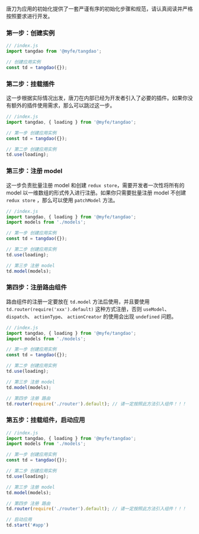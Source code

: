 唐刀为应用的初始化提供了一套严谨有序的初始化步骤和规范，请认真阅读并严格按照要求进行开发。

### 第一步：创建实例

```javascript
// /index.js
import tangdao from '@myfe/tangdao';

// 创建应用实例
const td = tangdao({});
```

### 第二步：挂载插件

这一步根据实际情况出发，唐刀在内部已经为开发者引入了必要的插件。如果你没有额外的插件使用需求，那么可以跳过这一步。

```javascript
// /index.js
import tangdao, { loading } from '@myfe/tangdao';

// 第一步 创建应用实例
const td = tangdao({});

// 第二步 创建应用实例
td.use(loading);
```

### 第三步：注册 model

这一步负责批量注册 model 和创建 ``redux store``，需要开发者一次性将所有的 model 以一维数组的形式传入进行注册。如果你只需要批量注册 model 不创建 ``redux store`` ，那么可以使用 ``patchModel`` 方法。

```javascript
// /index.js
import tangdao, { loading } from '@myfe/tangdao';
import models from './models';

// 第一步 创建应用实例
const td = tangdao({});

// 第二步 创建应用实例
td.use(loading);

// 第三步 注册 model
td.model(models);
```

### 第四步：注册路由组件

路由组件的注册一定要放在 ``td.model`` 方法后使用，并且要使用 ``td.router(require('xxx').default)`` 这种方式注册，否则  ``useModel``、 ``dispatch``、 `actionType`、 ``actionCreator`` 的使用会出现 ``undefined`` 问题。

```javascript
// /index.js
import tangdao, { loading } from '@myfe/tangdao';
import models from './models';

// 第一步 创建应用实例
const td = tangdao({});

// 第二步 创建应用实例
td.use(loading);

// 第三步 注册 model
td.model(models);

// 第四步 注册 路由
td.router(require('./router').default); // 请一定按照此方法引入组件！！！
```

### 第五步：挂载组件，启动应用

```javascript
// /index.js
import tangdao, { loading } from '@myfe/tangdao';
import models from './models';

// 第一步 创建应用实例
const td = tangdao({});

// 第二步 创建应用实例
td.use(loading);

// 第三步 注册 model
td.model(models);

// 第四步 注册 路由
td.router(require('./router').default); // 请一定按照此方法引入组件！！！

// 启动应用
td.start('#app')
```
